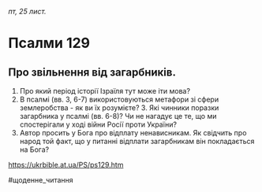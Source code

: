
_пт, 25 лист._

# Псалми 129

## Про звільнення від загарбників.
1. Про який період історії Ізраїля тут може іти мова?
2. В псалмі (вв. 3, 6-7) використовуються метафори зі сфери землеробства - як ви їх розумієте? 3. Які чинники поразки загарбника у псалмі (вв. 6-8)? Чи не нагадує це те, що ми спостерігали у ході війни Росії проти України?
4. Автор просить у Бога про відплату ненависникам. Як свідчить про народ той факт, що у питанні відплати загарбникам він покладається на Бога?

https://ukrbible.at.ua/PS/ps129.htm

#щоденне_читання
